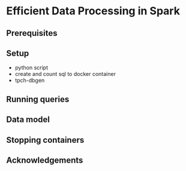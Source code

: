 # Efficient Data Processing in Spark 

## Prerequisites

## Setup

- python script 
- create and count sql to docker container 
- tpch-dbgen
 
## Running queries

## Data model

## Stopping containers

## Acknowledgements

<!--
Data: https://github.com/databricks/tpch-dbgen
Generate data => mount into shared volume => access via spark 

Note: tpch dbgen issues with mac https://github.com/pola-rs/tpch

1. Load data into spark (docker data location /opt/spark/work-dir/tpch/tpch-dbgen/customer.tbl)
2. tables: customer.tbl lineitem.tbl nation.tbl   orders.tbl   part.tbl     partsupp.tbl region.tbl   supplier.tbl
3. DDL query
-->